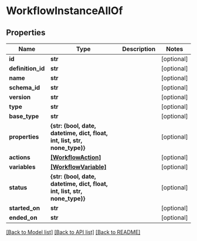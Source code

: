 # WorkflowInstanceAllOf


## Properties
Name | Type | Description | Notes
------------ | ------------- | ------------- | -------------
**id** | **str** |  | [optional] 
**definition_id** | **str** |  | [optional] 
**name** | **str** |  | [optional] 
**schema_id** | **str** |  | [optional] 
**version** | **str** |  | [optional] 
**type** | **str** |  | [optional] 
**base_type** | **str** |  | [optional] 
**properties** | **{str: (bool, date, datetime, dict, float, int, list, str, none_type)}** |  | [optional] 
**actions** | [**[WorkflowAction]**](WorkflowAction.md) |  | [optional] 
**variables** | [**[WorkflowVariable]**](WorkflowVariable.md) |  | [optional] 
**status** | **{str: (bool, date, datetime, dict, float, int, list, str, none_type)}** |  | [optional] 
**started_on** | **str** |  | [optional] 
**ended_on** | **str** |  | [optional] 

[[Back to Model list]](../README.md#documentation-for-models) [[Back to API list]](../README.md#documentation-for-api-endpoints) [[Back to README]](../README.md)


